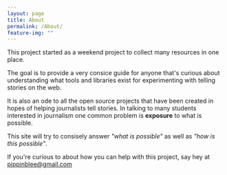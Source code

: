 ```yaml
---
layout: page
title: About
permalink: /About/
feature-img: ""
---
```


This project started as a weekend project to collect many resources in one place.

The goal is to provide a very consice guide for anyone that's curious about understanding what tools and libraries exist for experimenting with telling stories on the web.

It is also an ode to all the open source projects that have been created in hopes of helping journalists tell stories. In talking to many students interested in  journalism one common problem is **exposure** to what is possible.

This site will try to consisely answer *"what is possible"* as well as *"how is this possible"*.

If you're curious to about how you can help with this project, say hey at <a href="mailto:pippinblee@gmail.com?subject=Open Journalism Project">pippinblee@gmail.com</a>